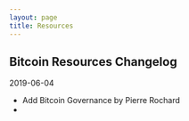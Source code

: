 ```yaml
---
layout: page
title: Resources
---
```


## Bitcoin Resources Changelog

2019-06-04
- Add Bitcoin Governance by Pierre Rochard
- 
